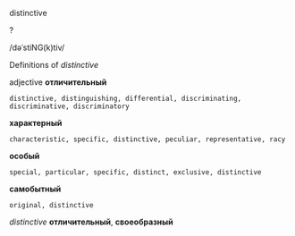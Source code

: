 distinctive

?

/dəˈstiNG(k)tiv/

Definitions of _distinctive_

adjective
**отличительный**

    distinctive, distinguishing, differential, discriminating, discriminative, discriminatory
**характерный**

    characteristic, specific, distinctive, peculiar, representative, racy
**особый**

    special, particular, specific, distinct, exclusive, distinctive
**самобытный**

    original, distinctive

_distinctive_
**отличительный**, **своеобразный**